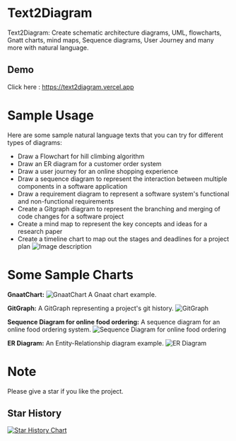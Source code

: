 # Text2Diagram
Text2Diagram: Create schematic architecture diagrams, UML, flowcharts, Gnatt charts, mind maps, Sequence diagrams, User Journey and many more with natural language.
## Demo
Click here  : https://text2diagram.vercel.app
# Sample Usage
Here are some sample natural language texts that you can try for different types of diagrams:
 - Draw a Flowchart for hill climbing algorithm
 - Draw an ER diagram for a customer order system
- Draw a user journey for an online shopping experience
- Draw a sequence diagram to represent the interaction between multiple components in a software application
- Draw a requirement diagram to represent a software system's functional and non-functional requirements
- Create a Gitgraph diagram to represent the branching and merging of code changes for a software project
- Create a mind map to represent the key concepts and ideas for a research paper
- Create a timeline chart to map out the stages and deadlines for a project plan
![Image description](https://raw.githubusercontent.com/bhaskatripathi/Text2Diagram/main/app/opengraph-image.png)

# Some Sample Charts
**GnaatChart:**
![GnaatChart](https://github.com/bhaskatripathi/Text2Diagram/blob/main/Example1-GnaatChart.PNG)
A Gnaat chart example.

**GitGraph:**
A GitGraph representing a project's git history.
![GitGraph](https://github.com/bhaskatripathi/Text2Diagram/blob/main/GitGraph.PNG)

**Sequence Diagram for online food ordering:**
A sequence diagram for an online food ordering system.
![Sequence Diagram for online food ordering](https://github.com/bhaskatripathi/Text2Diagram/blob/main/onlinefood%20order.png)

**ER Diagram:**
An Entity-Relationship diagram example.
![ER Diagram](https://github.com/bhaskatripathi/Text2Diagram/blob/main/ER%20Diagram.PNG)




# Note
Please give a star if you like the project.
## Star History

[![Star History Chart](https://api.star-history.com/svg?repos=bhaskatripathi/Text2Diagram&type=Date)](https://star-history.com/#bhaskatripathi/Text2Diagram&Date)
